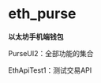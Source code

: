 # eth_purse
****************************以太坊手机端钱包****************************


PurseUI2：全部功能的集合

EthApiTest1：测试交易API
